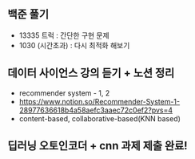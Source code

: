 ## 백준 풀기
- 13335 트럭 : 간단한 구현 문제 
- 1030 (시간초과) : 다시 최적화 해보기
## 데이터 사이언스 강의 듣기 + 노션 정리
- recommender system - 1, 2
- https://www.notion.so/Recommender-System-1-28977636618b4a58aefc3aaec72c0ef2?pvs=4
- content-based, collaborative-based(KNN based)
## 딥러닝 오토인코더 + cnn 과제 제출 완료!
